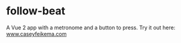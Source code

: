 # follow-beat

A Vue 2 app with a metronome and a button to press. Try it out here: www.caseyfeikema.com

